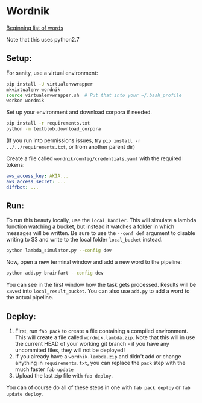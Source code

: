 # Wordnik

[Beginning list of words](https://docs.google.com/spreadsheets/d/16B0JcXGeL_5I8eBjgwGH2AgjTsDqtNbM63CduiMT0xY/edit?ts=56410abb#gid=0)

Note that this uses python2.7

## Setup:

For sanity, use a virtual environment:

```sh
pip install -U virtualenvwrapper
mkvirtualenv wordnik
source virtualenvwrapper.sh  # Put that into your ~/.bash_profile
workon wordnik
```

Set up your environment and download corpora if needed.

```sh
pip install -r requirements.txt
python -m textblob.download_corpora
```

(If you run into permissions issues, try `pip install -r ../../requirements.txt`, or from another parent dir)

Create a file called `wordnik/config/credentials.yaml` with the required tokens:

```yaml
aws_access_key: AKIA...
aws_access_secret: ...
diffbot: ...
```

## Run:

To run this beauty locally, use the `local_handler`. This will simulate a lambda function watching a bucket, but instead it watches a folder in which messages will be written. Be sure to use the `--conf def` argument to disable writing to S3 and write to the local folder `local_bucket` instead.

```sh
python lambda_simulator.py --config dev
```

Now, open a new terminal window and add a new word to the pipeline:

```sh
python add.py brainfart --config dev
```

You can see in the first window how the task gets processed. Results will be saved into `local_result_bucket`. You can also use `add.py` to add a word to the actual pipeline.


## Deploy:

1. First, run `fab pack` to create a file containing a compiled environment. This will create a file called `wordnik.lambda.zip`. Note that this will in use the current HEAD of your working git branch - if you have any uncommited files, they will not be deployed!
2. If you already have a `wordnik.lambda.zip` and didn't add or change anything in `requirements.txt`, you can replace the `pack` step with the much faster `fab update`
2. Upload the last zip file with `fab deploy`.

You can of course do all of these steps in one with `fab pack deploy` or `fab update deploy`.


